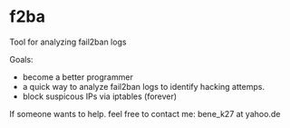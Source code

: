# f2ba
Tool for analyzing fail2ban logs

Goals: 
- become a better programmer
- a quick way to analyze fail2ban logs to identify hacking attemps. 
- block suspicous IPs via iptables (forever)

If someone wants to help. feel free to contact me: bene_k27 at yahoo.de
